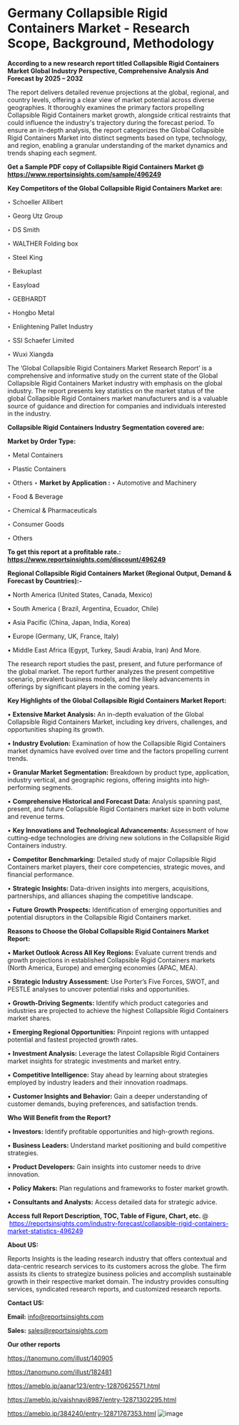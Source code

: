 # Germany Collapsible Rigid Containers Market - Research Scope, Background, Methodology

<strong>According to a new research report titled Collapsible Rigid Containers Market Global Industry Perspective, Comprehensive Analysis And Forecast by 2025 – 2032</strong>

The report delivers detailed revenue projections at the global, regional, and country levels, offering a clear view of market potential across diverse geographies. It thoroughly examines the primary factors propelling Collapsible Rigid Containers market growth, alongside critical restraints that could influence the industry's trajectory during the forecast period. To ensure an in-depth analysis, the report categorizes the Global Collapsible Rigid Containers Market into distinct segments based on type, technology, and region, enabling a granular understanding of the market dynamics and trends shaping each segment.

<strong>Get a Sample PDF copy of Collapsible Rigid Containers Market </strong><strong>@<a href=https://www.reportsinsights.com/sample/496249 style=color:#0000ff;> https://www.reportsinsights.com/sample/496249</a></strong></font>

<strong>Key Competitors of the Global Collapsible Rigid Containers Market are:</strong>

‣ Schoeller Allibert

‣ Georg Utz Group

‣ DS Smith

‣ WALTHER Folding box

‣ Steel King

‣ Bekuplast

‣ Easyload

‣ GEBHARDT

‣ Hongbo Metal

‣ Enlightening Pallet Industry

‣ SSI Schaefer Limited

‣ Wuxi Xiangda

The ‘Global Collapsible Rigid Containers Market Research Report’ is a comprehensive and informative study on the current state of the Global Collapsible Rigid Containers Market industry with emphasis on the global industry. The report presents key statistics on the market status of the global Collapsible Rigid Containers market manufacturers and is a valuable source of guidance and direction for companies and individuals interested in the industry.

<strong>Collapsible Rigid Containers Industry Segmentation covered are:</strong>

<strong>Market by Order Type: </strong>

‣ Metal Containers

‣ Plastic Containers

‣ Others
‣ 
<strong>Market by Application :</strong>
‣ Automotive and Machinery

‣ Food & Beverage

‣ Chemical & Pharmaceuticals

‣ Consumer Goods

‣ Others

<strong>To get this report at a profitable rate.: <a href=https://www.reportsinsights.com/discount/496249 style=color:#0000ff;>https://www.reportsinsights.com/discount/496249</a></strong></font>

<strong>Regional Collapsible Rigid Containers Market (Regional Output, Demand &amp; Forecast by Countries):-</strong>

• North America (United States, Canada, Mexico)

• South America ( Brazil, Argentina, Ecuador, Chile)

• Asia Pacific (China, Japan, India, Korea)

• Europe (Germany, UK, France, Italy)

• Middle East Africa (Egypt, Turkey, Saudi Arabia, Iran) And More.

The research report studies the past, present, and future performance of the global market. The report further analyzes the present competitive scenario, prevalent business models, and the likely advancements in offerings by significant players in the coming years.

<strong>Key Highlights of the Global Collapsible Rigid Containers Market Report:</strong>

• <strong>Extensive Market Analysis:</strong> An in-depth evaluation of the Global Collapsible Rigid Containers Market, including key drivers, challenges, and opportunities shaping its growth.

• <strong>Industry Evolution:</strong> Examination of how the Collapsible Rigid Containers market dynamics have evolved over time and the factors propelling current trends.

• <strong>Granular Market Segmentation:</strong> Breakdown by product type, application, industry vertical, and geographic regions, offering insights into high-performing segments.

• <strong>Comprehensive Historical and Forecast Data:</strong> Analysis spanning past, present, and future Collapsible Rigid Containers market size in both volume and revenue terms.

• <strong>Key Innovations and Technological Advancements:</strong> Assessment of how cutting-edge technologies are driving new solutions in the Collapsible Rigid Containers industry.

• <strong>Competitor Benchmarking:</strong> Detailed study of major Collapsible Rigid Containers market players, their core competencies, strategic moves, and financial performance.

• <strong>Strategic Insights:</strong> Data-driven insights into mergers, acquisitions, partnerships, and alliances shaping the competitive landscape.

• <strong>Future Growth Prospects:</strong> Identification of emerging opportunities and potential disruptors in the Collapsible Rigid Containers market.

<strong>Reasons to Choose the Global Collapsible Rigid Containers Market Report:</strong>

• <strong>Market Outlook Across All Key Regions:</strong> Evaluate current trends and growth projections in established Collapsible Rigid Containers markets (North America, Europe) and emerging economies (APAC, MEA).

• <strong>Strategic Industry Assessment:</strong> Use Porter’s Five Forces, SWOT, and PESTLE analyses to uncover potential risks and opportunities.

• <strong>Growth-Driving Segments:</strong> Identify which product categories and industries are projected to achieve the highest Collapsible Rigid Containers market shares.

• <strong>Emerging Regional Opportunities:</strong> Pinpoint regions with untapped potential and fastest projected growth rates.

• <strong>Investment Analysis:</strong> Leverage the latest Collapsible Rigid Containers market insights for strategic investments and market entry.

• <strong>Competitive Intelligence:</strong> Stay ahead by learning about strategies employed by industry leaders and their innovation roadmaps.

• <strong>Customer Insights and Behavior:</strong> Gain a deeper understanding of customer demands, buying preferences, and satisfaction trends.

<strong>Who Will Benefit from the Report?</strong>

• <strong>Investors:</strong> Identify profitable opportunities and high-growth regions.

• <strong>Business Leaders:</strong> Understand market positioning and build competitive strategies.

• <strong>Product Developers:</strong> Gain insights into customer needs to drive innovation.

• <strong>Policy Makers:</strong> Plan regulations and frameworks to foster market growth.

• <strong>Consultants and Analysts:</strong> Access detailed data for strategic advice.
</ul>
<strong>Access full Report Description, TOC, Table of Figure, Chart, etc. </strong>@  <a href=https://reportsinsights.com/industry-forecast/collapsible-rigid-containers-market-statistics-496249 style=color:#0000ff;>https://reportsinsights.com/industry-forecast/collapsible-rigid-containers-market-statistics-496249</a></font>

<strong><strong>About US</strong>:</strong>

Reports Insights is the leading research industry that offers contextual and data-centric research services to its customers across the globe. The firm assists its clients to strategize business policies and accomplish sustainable growth in their respective market domain. The industry provides consulting services, syndicated research reports, and customized research reports.

<strong>Contact US:</strong>

<p class=""""><b>Email:</b> <a href=mailto:info@reportsinsights.com>info@reportsinsights.com</a></p>
<p class=""""><b>Sales:</b> <a href=mailto:sales@reportsinsights.com>sales@reportsinsights.com</a></p>

<strong>Our other reports</strong>

<a href=https://tanomuno.com/illust/140905>https://tanomuno.com/illust/140905</a>

<a href=https://tanomuno.com/illust/182481>https://tanomuno.com/illust/182481</a>

<a href=https://ameblo.jp/aanar123/entry-12870625571.html>https://ameblo.jp/aanar123/entry-12870625571.html</a>

<a href=https://ameblo.jp/vaishnavi8987/entry-12871302295.html>https://ameblo.jp/vaishnavi8987/entry-12871302295.html</a>

<a href=https://ameblo.jp/384240/entry-12871767353.html>https://ameblo.jp/384240/entry-12871767353.html</a>
![image](https://github.com/user-attachments/assets/428ad34d-45f2-4815-8325-163fc8f02083)
